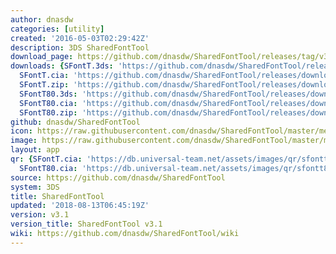 ```yaml
---
author: dnasdw
categories: [utility]
created: '2016-05-03T02:29:42Z'
description: 3DS SharedFontTool
download_page: https://github.com/dnasdw/SharedFontTool/releases/tag/v3.1
downloads: {SFontT.3ds: 'https://github.com/dnasdw/SharedFontTool/releases/download/v3.1/SFontT.3ds',
  SFontT.cia: 'https://github.com/dnasdw/SharedFontTool/releases/download/v3.1/SFontT.cia',
  SFontT.zip: 'https://github.com/dnasdw/SharedFontTool/releases/download/v3.1/SFontT.zip',
  SFontT80.3ds: 'https://github.com/dnasdw/SharedFontTool/releases/download/v3.1/SFontT80.3ds',
  SFontT80.cia: 'https://github.com/dnasdw/SharedFontTool/releases/download/v3.1/SFontT80.cia',
  SFontT80.zip: 'https://github.com/dnasdw/SharedFontTool/releases/download/v3.1/SFontT80.zip'}
github: dnasdw/SharedFontTool
icon: https://raw.githubusercontent.com/dnasdw/SharedFontTool/master/meta/icon_3ds.png
image: https://raw.githubusercontent.com/dnasdw/SharedFontTool/master/meta/banner_3ds.png
layout: app
qr: {SFontT.cia: 'https://db.universal-team.net/assets/images/qr/sfontt.cia.png',
  SFontT80.cia: 'https://db.universal-team.net/assets/images/qr/sfontt80.cia.png'}
source: https://github.com/dnasdw/SharedFontTool
system: 3DS
title: SharedFontTool
updated: '2018-08-13T06:45:19Z'
version: v3.1
version_title: SharedFontTool v3.1
wiki: https://github.com/dnasdw/SharedFontTool/wiki
---
```

